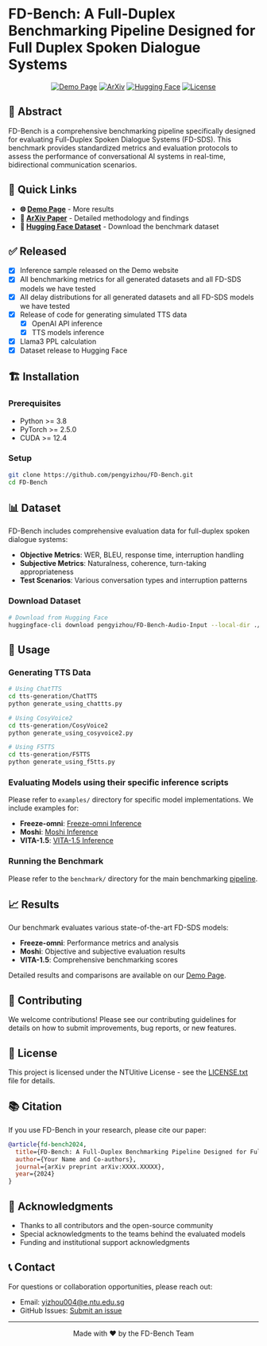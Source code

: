 # FD-Bench: A Full-Duplex Benchmarking Pipeline Designed for Full Duplex Spoken Dialogue Systems

<div align="center">

[![Demo Page](https://img.shields.io/badge/Demo-Page-blue)](https://pengyizhou.github.io/FD-Bench/)
[![ArXiv](https://img.shields.io/badge/ArXiv-Paper-red)](https://arxiv.org/abs/2507.19040)
[![Hugging Face](https://img.shields.io/badge/🤗-Dataset-yellow)](https://huggingface.co/collections/pengyizhou/fd-bench-audio-68674bd6de6feea91ba3ce37)
[![License](https://img.shields.io/badge/License-NTUitive-green.svg)](LICENSE.txt)

</div>

## 📖 Abstract

FD-Bench is a comprehensive benchmarking pipeline specifically designed for evaluating Full-Duplex Spoken Dialogue Systems (FD-SDS). This benchmark provides standardized metrics and evaluation protocols to assess the performance of conversational AI systems in real-time, bidirectional communication scenarios.

## 🚀 Quick Links

- **🌐 [Demo Page](https://pengyizhou.github.io/FD-Bench/)** - More results
- **📄 [ArXiv Paper](https://arxiv.org/abs/2507.19040)** - Detailed methodology and findings
- **🤗 [Hugging Face Dataset](https://huggingface.co/collections/pengyizhou/fd-bench-audio-68674bd6de6feea91ba3ce37)** - Download the benchmark dataset

## ✅ Released
- [x] Inference sample released on the Demo website
- [x] All benchmarking metrics for all generated datasets and all FD-SDS models we have tested
- [x] All delay distributions for all generated datasets and all FD-SDS models we have tested
- [x] Release of code for generating simulated TTS data
  - [x] OpenAI API inference
  - [x] TTS models inference
- [x] Llama3 PPL calculation
- [x] Dataset release to Hugging Face

## 🏗️ Installation

### Prerequisites
- Python >= 3.8
- PyTorch >= 2.5.0
- CUDA >= 12.4

### Setup
```bash
git clone https://github.com/pengyizhou/FD-Bench.git
cd FD-Bench
```

## 📊 Dataset

FD-Bench includes comprehensive evaluation data for full-duplex spoken dialogue systems:

- **Objective Metrics**: WER, BLEU, response time, interruption handling
- **Subjective Metrics**: Naturalness, coherence, turn-taking appropriateness
- **Test Scenarios**: Various conversation types and interruption patterns

### Download Dataset
```bash
# Download from Hugging Face
huggingface-cli download pengyizhou/FD-Bench-Audio-Input --local-dir ./data
```

## 🔧 Usage

### Generating TTS Data
```bash
# Using ChatTTS
cd tts-generation/ChatTTS
python generate_using_chattts.py

# Using CosyVoice2
cd tts-generation/CosyVoice2
python generate_using_cosyvoice2.py

# Using F5TTS
cd tts-generation/F5TTS
python generate_using_f5tts.py
```

### Evaluating Models using their specific inference scripts
Please refer to `examples/` directory for specific model implementations.
We include examples for:
- **Freeze-omni**: [Freeze-omni Inference](examples/freeze-omni/README.md)
- **Moshi**: [Moshi Inference](examples/moshi/README.md)
- **VITA-1.5**: [VITA-1.5 Inference](examples/vita-1.5/README.md)

### Running the Benchmark
Please refer to the `benchmark/` directory for the main benchmarking [pipeline](benchmark/README.md).
## 📈 Results

Our benchmark evaluates various state-of-the-art FD-SDS models:

- **Freeze-omni**: Performance metrics and analysis
- **Moshi**: Objective and subjective evaluation results
- **VITA-1.5**: Comprehensive benchmarking scores

Detailed results and comparisons are available on our [Demo Page](https://pengyizhou.github.io/FD-Bench/).

## 🤝 Contributing

We welcome contributions! Please see our contributing guidelines for details on how to submit improvements, bug reports, or new features.

## 📜 License

This project is licensed under the NTUitive License - see the [LICENSE.txt](LICENSE.txt) file for details.

## 📚 Citation

If you use FD-Bench in your research, please cite our paper:

```bibtex
@article{fd-bench2024,
  title={FD-Bench: A Full-Duplex Benchmarking Pipeline Designed for Full Duplex Spoken Dialogue Systems},
  author={Your Name and Co-authors},
  journal={arXiv preprint arXiv:XXXX.XXXXX},
  year={2024}
}
```

## 🙏 Acknowledgments

- Thanks to all contributors and the open-source community
- Special acknowledgments to the teams behind the evaluated models
- Funding and institutional support acknowledgments

## 📞 Contact

For questions or collaboration opportunities, please reach out:
- Email: yizhou004@e.ntu.edu.sg
- GitHub Issues: [Submit an issue](https://github.com/pengyizhou/FD-Bench/issues)

---

<div align="center">
Made with ❤️ by the FD-Bench Team
</div>
